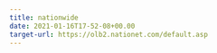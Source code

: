 ```yaml
---
title: nationwide
date: 2021-01-16T17-52-08+00.00
target-url: https://olb2.nationet.com/default.asp
---
```


